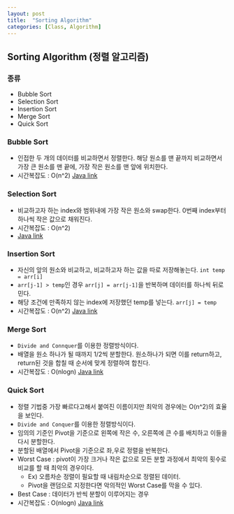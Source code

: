 ```yaml
---
layout: post
title:  "Sorting Algorithm"
categories: [Class, Algorithm]
---
```


## Sorting Algorithm (정렬 알고리즘)
### 종류
- Bubble Sort
- Selection Sort
- Insertion Sort
- Merge Sort
- Quick Sort

### Bubble Sort
- 인접한 두 개의 데이터를 비교하면서 정렬한다. 해당 원소를 맨 끝까지 비교하면서 가장 큰 원소를 맨 끝에, 가장 작은 원소를 맨 앞에 위치한다.
- 시간복잡도 : O(n^2)
[Java link](https://github.com/chundh/algo/blob/master/Baekjoon/src/%EC%9E%90%EB%A3%8C%EA%B5%AC%EC%A1%B0%EA%B5%AC%ED%98%84/Sort/BoubleSort.java)

### Selection Sort
- 비교하고자 하는 index와 범위내에 가장 작은 원소와 swap한다. 0번째 index부터 하나씩 작은 값으로 채워진다.
- 시간복잡도 : O(n^2)
- [Java link](https://github.com/chundh/algo/blob/master/Baekjoon/src/%EC%9E%90%EB%A3%8C%EA%B5%AC%EC%A1%B0%EA%B5%AC%ED%98%84/Sort/SelectionSort.java)

### Insertion Sort
- 자신의 앞의 원소와 비교하고, 비교하고자 하는 값을 따로 저장해놓는다. `int temp = arr[i]`
- `arr[j-1] > temp`인 경우 `arr[j] = arr[j-1]`을 반복하며 데이터를 하나씩 뒤로 민다.
- 해당 조건에 만족하지 않는 index에 저장했던 temp를 넣는다. `arr[j] = temp`
- 시간복잡도 : O(n^2)
[Java link](https://github.com/chundh/algo/blob/master/Baekjoon/src/%EC%9E%90%EB%A3%8C%EA%B5%AC%EC%A1%B0%EA%B5%AC%ED%98%84/Sort/InsertionSort.java)

### Merge Sort
- `Divide and Connquer`를 이용한 정렬방식이다.
- 배열을 원소 하나가 될 때까지 1/2씩 분할한다. 원소하나가 되면 이를 return하고, return된 것을 합칠 때 순서에 맞게 정렬하여 합친다.
- 시간복잡도 : O(nlogn)
[Java link](https://github.com/chundh/algo/blob/master/Baekjoon/src/%EC%9E%90%EB%A3%8C%EA%B5%AC%EC%A1%B0%EA%B5%AC%ED%98%84/Sort/MergeSort.java)

### Quick Sort
- 정렬 기법중 가장 빠르다고해서 붙여진 이름이지만 최악의 경우에는 O(n^2)의 효율을 보인다.
- `Divide and Conquer`를 이용한 정렬방식이다.
- 임의의 기준인 Pivot을 기준으로 왼쪽에 작은 수, 오른쪽에 큰 수를 배치하고 이들을 다시 분할한다.
- 분할된 배열에서 Pivot을 기준으로 좌,우로 정렬을 반복한다.
- Worst Case : pivot이 가장 크거나 작은 값으로 모든 분할 과정에서 최악의 횟수로 비교를 할 때 최악의 경우이다.
  * Ex) 오름차순 정렬이 필요할 때 내림차순으로 정렬된 데이터.
  * Pivot을 랜덤으로 지정한다면 악의적인 Worst Case를 막을 수 있다.
- Best Case : 데이터가 반씩 분할이 이루어지는 경우
- 시간복잡도 : O(nlogn)
[Java link](https://github.com/chundh/algo/blob/master/Baekjoon/src/%EC%9E%90%EB%A3%8C%EA%B5%AC%EC%A1%B0%EA%B5%AC%ED%98%84/Sort/QuickSort.java)